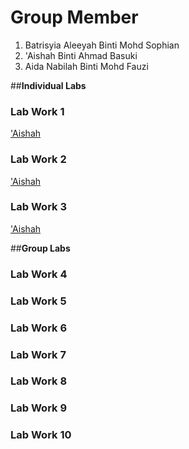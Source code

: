 # Group Member 
  1. Batrisyia Aleeyah Binti Mohd Sophian
  2. 'Aishah Binti Ahmad Basuki
  3. Aida Nabilah Binti Mohd Fauzi

##**Individual Labs**  

### Lab Work 1
<a href="https://t.me/c/1268048899/34299?thread=33987"> 'Aishah </a>

### Lab Work 2
<a href="https://t.me/c/1268048899/34300?thread=33988"> 'Aishah </a>

### Lab Work 3
<a href="https://t.me/c/1268048899/37608?thread=34431"> 'Aishah </a>

##**Group Labs**

### Lab Work 4

### Lab Work 5

### Lab Work 6

### Lab Work 7

### Lab Work 8

### Lab Work 9

### Lab Work 10
